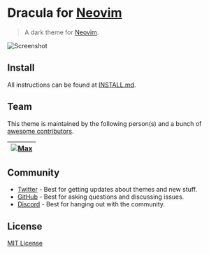 # Dracula for [Neovim](https://neovim.io)

> A dark theme for [Neovim](https://neovim.io).

![Screenshot](https://user-images.githubusercontent.com/50273941/227779719-6e003e4a-f8e8-40bc-8a9f-ebfd7ea13fe6.png)

## Install

All instructions can be found at [INSTALL.md](https://github.com/maxmx03/dracula.nvim/blob/master/INSTALL.md).

## Team

This theme is maintained by the following person(s) and a bunch of [awesome contributors](https://github.com/dracula/neovim/graphs/contributors).

| [![Max](https://github.com/maxmx03.png?size=100)](https://github.com/maxmx03) |
| ---------------------------------------------------------------------------------------- |

## Community

- [Twitter](https://twitter.com/draculatheme) - Best for getting updates about themes and new stuff.
- [GitHub](https://github.com/dracula/dracula-theme/discussions) - Best for asking questions and discussing issues.
- [Discord](https://draculatheme.com/discord-invite) - Best for hanging out with the community.

## License

[MIT License](./LICENSE)
